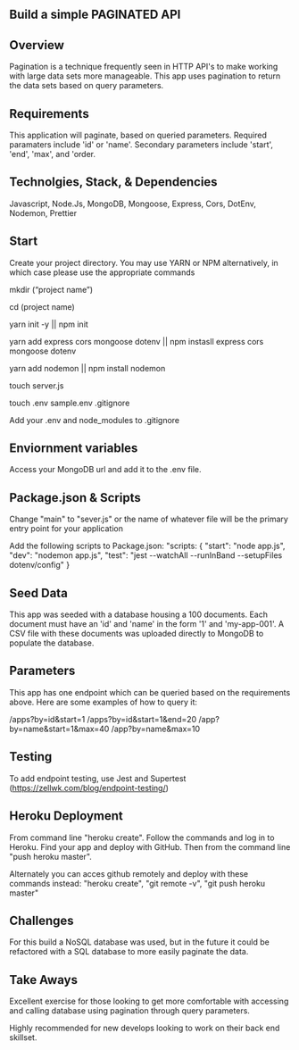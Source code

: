 ## Build a simple PAGINATED API

## Overview

Pagination is a technique frequently seen in HTTP API's to make working with large data sets more manageable.
This app uses pagination to return the data sets based on query parameters.

## Requirements

This application will paginate, based on queried parameters. Required paramaters include 'id' or 'name'.
Secondary parameters include 'start', 'end', 'max', and 'order.

## Technolgies, Stack, & Dependencies

Javascript, Node.Js, MongoDB, Mongoose, Express, Cors, DotEnv, Nodemon, Prettier

## Start

Create your project directory. You may use YARN or NPM alternatively, in which case please use the appropriate commands 

mkdir (“project name”)

cd (project name)

yarn init -y ||  npm init

yarn add express cors mongoose dotenv || npm instasll express cors mongoose dotenv

yarn add nodemon || npm install nodemon

touch server.js

touch .env sample.env .gitignore

Add your .env and node_modules to .gitignore

## Enviornment variables

Access your MongoDB url and add it to the .env file.

## Package.json & Scripts

Change "main" to "sever.js" or the name of whatever file will be the primary entry point for your application

Add the following scripts to Package.json:
"scripts: {
  "start": "node app.js",
  "dev": "nodemon app.js",
  "test": "jest --watchAll --runInBand  --setupFiles dotenv/config"
 }

## Seed Data

This app was seeded with a database housing a 100 documents.
Each document must have an 'id' and 'name' in the form '1' and 'my-app-001'.
A CSV file with these documents was uploaded directly to MongoDB to populate the database.

## Parameters

This app has one endpoint which can be queried based on the requirements above. Here are some examples of how to query it:

/apps?by=id&start=1
/apps?by=id&start=1&end=20
/app?by=name&start=1&max=40
/app?by=name&max=10

## Testing
 
To add endpoint testing, use Jest and Supertest (https://zellwk.com/blog/endpoint-testing/)

## Heroku Deployment

From command line "heroku create". Follow the commands and log in to Heroku.
Find your app and deploy with GitHub. Then from the command line "push heroku master".

Alternately you can acces github remotely and deploy with these commands instead: "heroku create", "git remote -v", "git push heroku master"

## Challenges

For this build a NoSQL database was used, but in the future it could be refactored with a SQL database to more easily paginate the data.

## Take Aways

Excellent exercise for those looking to get more comfortable with accessing and calling database using pagination through query parameters.

Highly recommended for new develops looking to work on their back end skillset.

